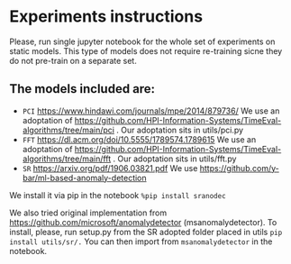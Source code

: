 # Experiments instructions

Please, run single jupyter notebook for the whole set of experiments on static models. This type of models does not require re-training sicne they do not pre-train on a separate set.

## The models included are:

* `PCI` https://www.hindawi.com/journals/mpe/2014/879736/
We use an adoptation of https://github.com/HPI-Information-Systems/TimeEval-algorithms/tree/main/pci . Our adoptation sits in utils/pci.py
* `FFT` https://dl.acm.org/doi/10.5555/1789574.1789615
We use an adoptation of https://github.com/HPI-Information-Systems/TimeEval-algorithms/tree/main/fft . Our adoptation sits in utils/fft.py
* `SR` https://arxiv.org/pdf/1906.03821.pdf
We use https://github.com/y-bar/ml-based-anomaly-detection

We install it via pip in the notebook
`%pip install sranodec`

We also tried original implementation from https://github.com/microsoft/anomalydetector (msanomalydetector). To install, please, run setup.py from the SR adopted folder placed in utils
 `pip install utils/sr/.` 
 You can then import from `msanomalydetector` in the notebook.

